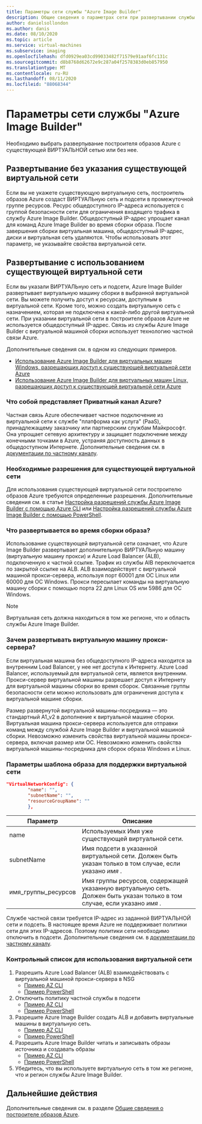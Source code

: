 ```yaml
---
title: Параметры сети службы "Azure Image Builder"
description: Общие сведения о параметрах сети при развертывании службы "Построитель образов виртуальных машин Azure"
author: danielsollondon
ms.author: danis
ms.date: 08/10/2020
ms.topic: article
ms.service: virtual-machines
ms.subservice: imaging
ms.openlocfilehash: dfd0929ea03cd99033482f71579e91aaf6fc131c
ms.sourcegitcommit: d8b8768d62672e9c287a04f2578383d0eb857950
ms.translationtype: MT
ms.contentlocale: ru-RU
ms.lasthandoff: 08/11/2020
ms.locfileid: "88068344"
---
```

# <a name="azure-image-builder-service-networking-options"></a>Параметры сети службы "Azure Image Builder"

Необходимо выбрать развертывание построителя образов Azure с существующей ВИРТУАЛЬНОЙ сетью или без нее.

## <a name="deploy-without-specifying-an-existing-vnet"></a>Развертывание без указания существующей виртуальной сети

Если вы не укажете существующую виртуальную сеть, построитель образов Azure создаст ВИРТУАЛЬную сеть и подсети в промежуточной группе ресурсов. Ресурс общедоступного IP-адреса используется с группой безопасности сети для ограничения входящего трафика в службу Azure Image Builder. Общедоступный IP-адрес упрощает канал для команд Azure Image Builder во время сборки образа. После завершения сборки виртуальная машина, общедоступный IP-адрес, диски и виртуальная сеть удаляются. Чтобы использовать этот параметр, не указывайте свойства виртуальной сети.

## <a name="deploy-using-an-existing-vnet"></a>Развертывание с использованием существующей виртуальной сети

Если вы указали ВИРТУАЛЬную сеть и подсети, Azure Image Builder развертывает виртуальную машину сборки в выбранной виртуальной сети. Вы можете получить доступ к ресурсам, доступным в виртуальной сети. Кроме того, можно создать виртуальную сеть с назначением, которая не подключена к какой-либо другой виртуальной сети. При указании виртуальной сети в построителе образов Azure не используется общедоступный IP-адрес. Связь из службы Azure Image Builder с виртуальной машиной сборки использует технологию частной связи Azure.

Дополнительные сведения см. в одном из следующих примеров.

* [Использование Azure Image Builder для виртуальных машин Windows, разрешающих доступ к существующей виртуальной сети Azure](../windows/image-builder-vnet.md)
* [Использование Azure Image Builder для виртуальных машин Linux, разрешающих доступ к существующей виртуальной сети Azure](image-builder-vnet.md)

### <a name="what-is-azure-private-link"></a>Что собой представляет Приватный канал Azure?

Частная связь Azure обеспечивает частное подключение из виртуальной сети к службе "платформа как услуга" (PaaS), принадлежащему заказчику или партнерским службам Майкрософт. Она упрощает сетевую архитектуру и защищает подключение между конечными точками в Azure, устраняя доступность данных в общедоступном Интернете. Дополнительные сведения см. в [документации по частному каналу](https://docs.microsoft.com/azure/private-link).

### <a name="required-permissions-for-an-existing-vnet"></a>Необходимые разрешения для существующей виртуальной сети

Для использования существующей виртуальной сети построителю образов Azure требуются определенные разрешения. Дополнительные сведения см. в статье [Настройка разрешений службы Azure Image Builder с помощью Azure CLI](image-builder-permissions-cli.md) или [Настройка разрешений службы Azure Image Builder с помощью PowerShell](image-builder-permissions-powershell.md).

### <a name="what-is-deployed-during-an-image-build"></a>Что развертывается во время сборки образа?

Использование существующей виртуальной сети означает, что Azure Image Builder развертывает дополнительную ВИРТУАЛЬную машину (виртуальную машину прокси) и Azure Load Balancer (ALB), подключенную к частной ссылке. Трафик из службы AIB переключается по закрытой ссылке на ALB. ALB взаимодействует с виртуальной машиной прокси-сервера, используя порт 60001 для ОС Linux или 60000 для ОС Windows. Прокси пересылает команды на виртуальную машину сборки с помощью порта 22 для Linux OS или 5986 для ОС Windows.

> [!NOTE]
> Виртуальная сеть должна находиться в том же регионе, что и область службы Azure Image Builder.
> 

### <a name="why-deploy-a-proxy-vm"></a>Зачем развертывать виртуальную машину прокси-сервера?

Если виртуальная машина без общедоступного IP-адреса находится за внутренним Load Balancer, у нее нет доступа к Интернету. Azure Load Balancer, используемый для виртуальной сети, является внутренним. Прокси-сервер виртуальной машины разрешает доступ к Интернету для виртуальной машины сборки во время сборок. Связанные группы безопасности сети можно использовать для ограничения доступа к виртуальной машине сборки.

Размер развернутой виртуальной машины-посредника — это стандартный A1_v2 в дополнение к виртуальной машине сборки. Виртуальная машина прокси-сервера используется для отправки команд между службой Azure Image Builder и виртуальной машиной сборки. Невозможно изменить свойства виртуальной машины прокси-сервера, включая размер или ОС. Невозможно изменить свойства виртуальной машины-посредника для сборок образа Windows и Linux.

### <a name="image-template-parameters-to-support-vnet"></a>Параметры шаблона образа для поддержки виртуальной сети
```json
"VirtualNetworkConfig": {
        "name": "",
        "subnetName": "",
        "resourceGroupName": ""
        },
```

| Параметр | Описание |
|---------|---------|
| name | Используемых Имя уже существующей виртуальной сети. |
| subnetName | Имя подсети в указанной виртуальной сети. Должен быть указан только в том случае, если указано *имя* . |
| имя_группы_ресурсов | Имя группы ресурсов, содержащей указанную виртуальную сеть. Должен быть указан только в том случае, если указано *имя* . |

Службе частной связи требуется IP-адрес из заданной ВИРТУАЛЬНОЙ сети и подсеть. В настоящее время Azure не поддерживает политики сети для этих IP-адресов. Поэтому политики сети необходимо отключить в подсети. Дополнительные сведения см. в [документации по частному каналу](https://docs.microsoft.com/azure/private-link).

### <a name="checklist-for-using-your-vnet"></a>Контрольный список для использования виртуальной сети

1. Разрешить Azure Load Balancer (ALB) взаимодействовать с виртуальной машиной прокси-сервера в NSG
    * [Пример AZ CLI](image-builder-vnet.md#add-network-security-group-rule)
    * [Пример PowerShell](../windows/image-builder-vnet.md#add-network-security-group-rule)
2. Отключить политику частной службы в подсети
    * [Пример AZ CLI](image-builder-vnet.md#disable-private-service-policy-on-subnet)
    * [Пример PowerShell](../windows/image-builder-vnet.md#disable-private-service-policy-on-subnet)
3. Разрешите Azure Image Builder создать ALB и добавить виртуальные машины в виртуальную сеть.
    * [Пример AZ CLI](image-builder-permissions-cli.md#existing-vnet-azure-role-example)
    * [Пример PowerShell](image-builder-permissions-powershell.md#permission-to-customize-images-on-your-vnets)
4. Разрешить Azure Image Builder читать и записывать образы источника и создавать образы
    * [Пример AZ CLI](image-builder-permissions-cli.md#custom-image-azure-role-example)
    * [Пример PowerShell](image-builder-permissions-powershell.md#custom-image-azure-role-example)
5. Убедитесь, что вы используете виртуальную сеть в том же регионе, что и регион службы Azure Image Builder.


## <a name="next-steps"></a>Дальнейшие действия

Дополнительные сведения см. в разделе [Общие сведения о построителе образов Azure](image-builder-overview.md).